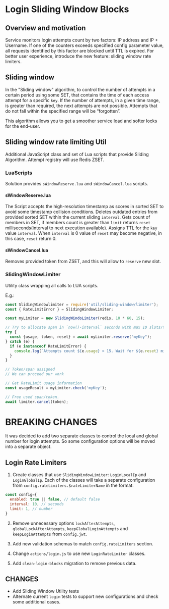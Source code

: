 # Login Sliding Window Blocks

## Overview and motivation
Service monitors login attempts count by two factors: IP address and IP + Username.
If one of the counters exceeds specified config parameter value, all requests identified by this factor
are blocked until TTL is expired. For better user experience, introduce the new feature: sliding window rate limiters.

## Sliding window
In the "Sliding window" algorithm, to control the number of attempts in a certain period using some SET, that contains the time of each access attempt for a specific `key`.
If the number of attempts, in a given time range, is greater than required, the next attempts are not possible.
Attempts that do not fall within the specified range will be “forgotten”. 

This algorithm allows you to get a smoother service load and softer locks for the end-user.

## Sliding window rate limiting Util
Additional JavaScript class and set of Lua scripts that provide Sliding Algorithm.
Attempt registry will use Redis ZSET.

### LuaScripts
Solution provides `sWindowReserve.lua` and `sWindowCancel.lua` scripts.

#### sWindowReserve.lua
The Script accepts the high-resolution timestamp as scores in sorted SET to avoid some timestamp collision conditions.
Deletes outdated entries from provided sorted SET within the current sliding `interval`.
Gets count of members in SET, if members count is greater than `limit` returns `reset` milliseconds(interval to next execution available).
Assigns TTL for the `key` value `interval`.
When `interval` is 0 value of `reset` may become negative, in this case, `reset` return 0.

#### sWindowCancel.lua
Removes provided token from ZSET, and this will allow to `reserve` new slot.

### SlidingWindowLimiter
Utility class wrapping all calls to LUA scripts.

E.g.:
```javascript
const SlidingWindowlimiter = require('util/sliding-window/limiter');
const { RateLimitError } = SlidingWindowLimiter;

const myLimiter = new SlidingWindoLimiter(redis, 10 * 60, 15);

// Try to allocate span in `now()-interval` seconds with max 10 slots/tokens
try {
  const {usage, token, reset} = await myLimiter.reserve("myKey");
} catch (e) {
  if (e instanceof RateLimitError) {
    console.log(`Attempts count ${e.usage} > 15. Wait for ${e.reset} milliseconds`)
  }
}

// Token/span assigned
// We can proceed our work

// Get RateLimit usage information
const usageResult = myLimiter.check('myKey');

// Free used span/token.
await limiter.cancel(token);
```

# BREAKING CHANGES
It was decided to add two separate classes to control the local and global number for login attempts.
So some configuration options will be moved into a separate object.

## Login Rate Limiters
1. Create classes that use `SlidingWindowLimiter`: `LoginLocalIp` and `LoginGlobalIp`.
Each of the classes will take a separate configuration from `config.rateLimiters.$rateLimiterName` in the format:
  ```javascript
  const config={
    enabled: true || false, // default false
    interval: 10, // seconds
    limit: 1, // number
  }
  ```

2. Remove unnecessary options `lockAfterAttempts`, `globalLockAfterAttempts`, `keepGlobalLoginAttempts` and `keepLoginAttempts` from `config.jwt`.

3. Add new validation schemas to match `config.rateLimiters` section.
4. Change `actions/login.js` to use new `LoginRateLimiter` classes.
5. Add `clean-login-blocks` migration to remove previous data.

## CHANGES
* Add Sliding Window Utility tests
* Alternate current `login` tests to support new configurations and check some additional cases.

